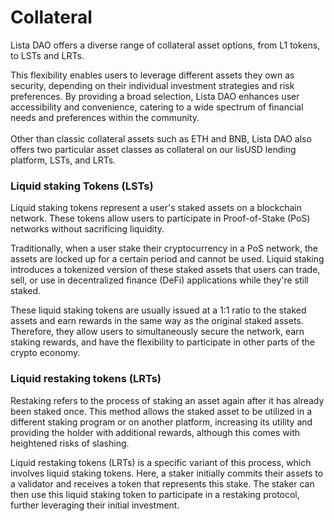 # Collateral

Lista DAO offers a diverse range of collateral asset options, from L1 tokens, to LSTs and LRTs.

This flexibility enables users to leverage different assets they own as security, depending on their individual investment strategies and risk preferences. By providing a broad selection, Lista DAO enhances user accessibility and convenience, catering to a wide spectrum of financial needs and preferences within the community. \
\
Other than classic collateral assets such as ETH and BNB, Lista DAO also offers two particular asset classes as collateral on our lisUSD lending platform, LSTs, and LRTs.

### Liquid staking Tokens (LSTs)

Liquid staking tokens represent a user's staked assets on a blockchain network. These tokens allow users to participate in Proof-of-Stake (PoS) networks without sacrificing liquidity.

Traditionally, when a user stake their cryptocurrency in a PoS network, the assets are locked up for a certain period and cannot be used. Liquid staking introduces a tokenized version of these staked assets that users can trade, sell, or use in decentralized finance (DeFi) applications while they're still staked.

These liquid staking tokens are usually issued at a 1:1 ratio to the staked assets and earn rewards in the same way as the original staked assets. Therefore, they allow users to simultaneously secure the network, earn staking rewards, and have the flexibility to participate in other parts of the crypto economy.

### Liquid restaking tokens (LRTs)

Restaking refers to the process of staking an asset again after it has already been staked once. This method allows the staked asset to be utilized in a different staking program or on another platform, increasing its utility and providing the holder with additional rewards, although this comes with heightened risks of slashing.

Liquid restaking tokens (LRTs) is a specific variant of this process, which involves liquid staking tokens. Here, a staker initially commits their assets to a validator and receives a token that represents this stake. The staker can then use this liquid staking token to participate in a restaking protocol, further leveraging their initial investment.



